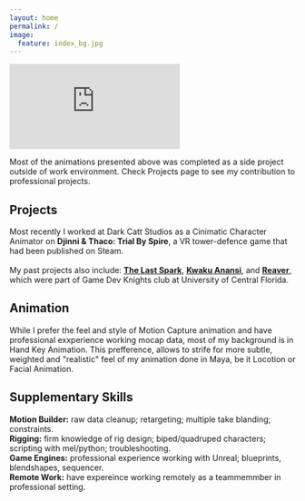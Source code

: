 ```yaml
---
layout: home
permalink: /
image:
  feature: index_bg.jpg
---
```


<iframe onload="this.width=screen.width;this.height=screen.height;" src="https://player.vimeo.com/video/326663097" frameborder="0" allow="accelerometer; autoplay; encrypted-media; gyroscope; picture-in-picture" allowfullscreen></iframe>

Most of the animations presented above was completed as a side project outside of work environment. Check Projects page to see my contribution to professional projects.

<div class="tiles">

  <div class="tile-medium">
    <h2 class="post-title">Projects</h2>
    <p class="post-excerpt">Most recently I worked at Dark Catt Studios as a Cinimatic Character Animator on <strong>Djinni & Thaco: Trial By Spire</strong>, a VR tower-defence game that had been published on Steam.<br>
    <br>
    My past projects also include: <strong><a href="http://www.umych.com/projects/last-spark/">The Last Spark</a></strong>, <strong><a href="http://www.umych.com/projects/anansi/">Kwaku Anansi</a></strong>, and <strong><a href="http://www.umych.com/projects/reaver/">Reaver</a></strong>, which were part of Game Dev Knights club at University of Central Florida.
    </p>  
  </div><!-- /.tile -->
  
  <div class="tile-medium">
    <h2 class="post-title">Animation</h2>
    <p class="post-excerpt">While I prefer the feel and style of Motion Capture animation and have professional exxperience working mocap data, most of my background is in Hand Key Animation. This prefference, allows to strife for more subtle, weighted and "realistic" feel of my animation done in Maya, be it Locotion or Facial Animation.<br> 
    </p>  
  </div><!-- /.tile -->
  
  <div class="tile-medium">
    <h2 class="post-title">Supplementary Skills</h2>
    <p class="post-excerpt"><strong>Motion Builder:</strong> raw data cleanup; retargeting; multiple take blanding; constraints.<br>
    <strong>Rigging:</strong> firm knowledge of rig design; biped/quadruped characters; scripting with mel/python; troubleshooting.<br>
    <strong>Game Engines:</strong> professional experience working with Unreal; blueprints, blendshapes, sequencer.<br>
    <strong>Remote Work:</strong> have expereince working remotely as a teammemmber in professional setting.<br>
    </p>  
  </div><!-- /.tile -->